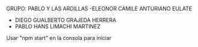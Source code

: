 GRUPO: PABLO Y LAS ARDILLAS
 -ELEONOR CAMILE ANTURIANO EULATE
 - DIEGO GUALBERTO GRAJEDA HERRERA
 - PABLO HANS LIMACHI MARTINEZ

Usar "npm start" en la consola para iniciar
